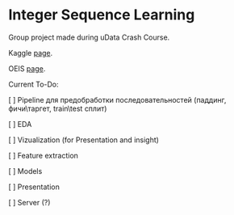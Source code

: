 # Integer Sequence Learning

Group project made during uData Crash Course.

Kaggle [page](https://www.kaggle.com/c/integer-sequence-learning/).

OEIS [page](https://oeis.org/).

Current To-Do:

[ ] Pipeline для предобработки последовательностей (паддинг, фичи\таргет, train\test сплит)

[ ] EDA

[ ] Vizualization (for Presentation and insight)

[ ] Feature extraction

[ ] Models

[ ] Presentation

[ ] Server (?)

